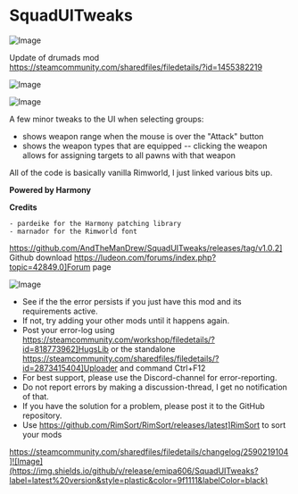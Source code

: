 # SquadUITweaks

![Image](https://i.imgur.com/buuPQel.png)

Update of drumads mod
https://steamcommunity.com/sharedfiles/filedetails/?id=1455382219

![Image](https://i.imgur.com/pufA0kM.png)

	
![Image](https://i.imgur.com/Z4GOv8H.png)

A few minor tweaks to the UI when selecting groups:


  - shows weapon range when the mouse is over the "Attack" button
  - shows the weapon types that are equipped -- clicking the weapon allows for assigning targets to all pawns with that weapon


All of the code is basically vanilla Rimworld, I just linked various bits up.


**Powered by Harmony**


**Credits**


    - pardeike for the Harmony patching library
    - marnador for the Rimworld font



https://github.com/AndTheManDrew/SquadUITweaks/releases/tag/v1.0.2] Github download 
https://ludeon.com/forums/index.php?topic=42849.0]Forum page

![Image](https://i.imgur.com/PwoNOj4.png)



-  See if the the error persists if you just have this mod and its requirements active.
-  If not, try adding your other mods until it happens again.
-  Post your error-log using https://steamcommunity.com/workshop/filedetails/?id=818773962]HugsLib or the standalone https://steamcommunity.com/sharedfiles/filedetails/?id=2873415404]Uploader and command Ctrl+F12
-  For best support, please use the Discord-channel for error-reporting.
-  Do not report errors by making a discussion-thread, I get no notification of that.
-  If you have the solution for a problem, please post it to the GitHub repository.
-  Use https://github.com/RimSort/RimSort/releases/latest]RimSort to sort your mods



https://steamcommunity.com/sharedfiles/filedetails/changelog/2590219104]![Image](https://img.shields.io/github/v/release/emipa606/SquadUITweaks?label=latest%20version&style=plastic&color=9f1111&labelColor=black)

